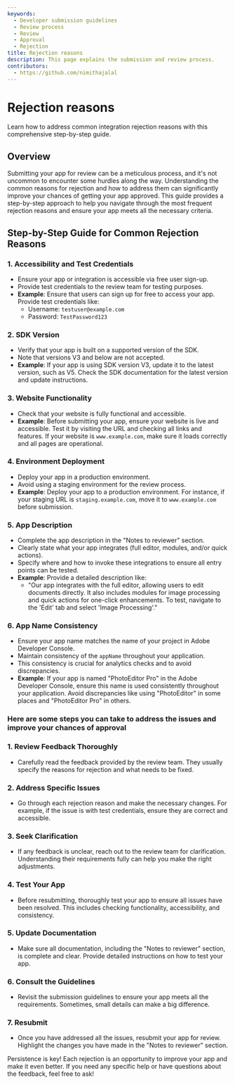 ```yaml
---
keywords:
  - Developer submission guidelines
  - Review process
  - Review
  - Approval
  - Rejection
title: Rejection reasons
description: This page explains the submission and review process.
contributors:
  - https://github.com/nimithajalal
---
```


# Rejection reasons

Learn how to address common integration rejection reasons with this comprehensive step-by-step guide.

## Overview

Submitting your app for review can be a meticulous process, and it's not uncommon to encounter some hurdles along the way. Understanding the common reasons for rejection and how to address them can significantly improve your chances of getting your app approved. This guide provides a step-by-step approach to help you navigate through the most frequent rejection reasons and ensure your app meets all the necessary criteria.

## Step-by-Step Guide for Common Rejection Reasons

### 1. Accessibility and Test Credentials

- Ensure your app or integration is accessible via free user sign-up.
- Provide test credentials to the review team for testing purposes.
- **Example**: Ensure that users can sign up for free to access your app. Provide test credentials like:
  - Username: `testuser@example.com`
  - Password: `TestPassword123`

### 2. SDK Version

- Verify that your app is built on a supported version of the SDK.
- Note that versions V3 and below are not accepted.
- **Example**: If your app is using SDK version V3, update it to the latest version, such as V5. Check the SDK documentation for the latest version and update instructions.

### 3. Website Functionality

- Check that your website is fully functional and accessible.
- **Example**: Before submitting your app, ensure your website is live and accessible. Test it by visiting the URL and checking all links and features. If your website is `www.example.com`, make sure it loads correctly and all pages are operational.

### 4. Environment Deployment

- Deploy your app in a production environment.
- Avoid using a staging environment for the review process.
- **Example**: Deploy your app to a production environment. For instance, if your staging URL is `staging.example.com`, move it to `www.example.com` before submission.

### 5. App Description

- Complete the app description in the "Notes to reviewer" section.
- Clearly state what your app integrates (full editor, modules, and/or quick actions).
- Specify where and how to invoke these integrations to ensure all entry points can be tested.
- **Example**: Provide a detailed description like:
  - "Our app integrates with the full editor, allowing users to edit documents directly. It also includes modules for image processing and quick actions for one-click enhancements. To test, navigate to the 'Edit' tab and select 'Image Processing'."

### 6. App Name Consistency

- Ensure your app name matches the name of your project in Adobe Developer Console.
- Maintain consistency of the `appName` throughout your application.
- This consistency is crucial for analytics checks and to avoid discrepancies.
- **Example**: If your app is named "PhotoEditor Pro" in the Adobe Developer Console, ensure this name is used consistently throughout your application. Avoid discrepancies like using "PhotoEditor" in some places and "PhotoEditor Pro" in others.

### Here are some steps you can take to address the issues and improve your chances of approval

### 1. Review Feedback Thoroughly

- Carefully read the feedback provided by the review team. They usually specify the reasons for rejection and what needs to be fixed.

### 2. Address Specific Issues

- Go through each rejection reason and make the necessary changes. For example, if the issue is with test credentials, ensure they are correct and accessible.

### 3. Seek Clarification

- If any feedback is unclear, reach out to the review team for clarification. Understanding their requirements fully can help you make the right adjustments.

### 4. Test Your App

- Before resubmitting, thoroughly test your app to ensure all issues have been resolved. This includes checking functionality, accessibility, and consistency.

### 5. Update Documentation

- Make sure all documentation, including the "Notes to reviewer" section, is complete and clear. Provide detailed instructions on how to test your app.

### 6. Consult the Guidelines

- Revisit the submission guidelines to ensure your app meets all the requirements. Sometimes, small details can make a big difference.

### 7. Resubmit

- Once you have addressed all the issues, resubmit your app for review. Highlight the changes you have made in the "Notes to reviewer" section.

Persistence is key! Each rejection is an opportunity to improve your app and make it even better. If you need any specific help or have questions about the feedback, feel free to ask!
